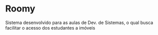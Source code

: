 # Roomy
 Sistema desenvolvido para as aulas de Dev. de Sistemas, o qual busca facilitar o acesso dos estudantes a imóveis 
